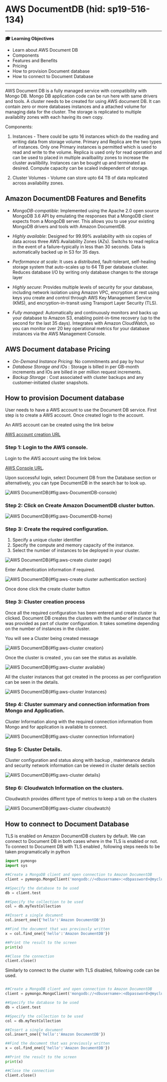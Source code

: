 # AWS DocumentDB (hid: sp19-516-134)

---

**:mortar_board: Learning Objectives**

* Learn about AWS Document DB
* Components
* Features and Benefits
* Pricing
* How to provision Document database
* How to connect to Document Database

---

AWS Document DB is a fully managed service with compatibility with
Mongo DB. Mongo DB application code can be run here with same drivers
and tools. A cluster needs to be created for using AWS document DB. It
can contain zero or more databases instances and a attached volume for
managing data for the cluster. The storage is replicated to multiple
availablity zones with each having its own copy.

Components:

1. Instances - There could be upto 16 instances which do the reading
   and writing data from storage volume. Primary and Replica are the
   two types of instances. Only one Primary instances is permitted
   which is used to read and write to the volume. Replica is used only
   for read operation and can be used to placed in multiple availbaility
   zones to increase the cluster availibility. Instances can be bought up
   and terminated as desired. Compute capacity can be scaled independent
   of storage.

2. Cluster Volumes - Volume can store upto 64 TB of data replicated
   across availability zones.
   
## Amazon DocumentDB Features and Benefits

* *MongoDB-compatible*: Implemented using the Apache 2.0 open source 
  MongoDB 3.6 API by emulating the responses that a MongoDB client 
  expects from a MongoDB server. This allows you to use your existing 
  MongoDB drivers and tools with Amazon DocumentDB.
  
* *Highly available*: Designed for 99.99% availability with six copies 
  of data across three AWS Availability Zones (AZs). Switchs to read 
  replica in the event of a failure–typically in less than 30 seconds.
  Data is automatically backed up in S3 for 35 days.
  
* *Performance at scale*: It uses a distributed, fault-tolerant, 
  self-healing storage system that auto-scales up to 64 TB per database 
  cluster. Reduces database I/O by writing only database changes to 
  the storage layer
  
* *Highly secure*: Provides multiple levels of security for your database, 
  including network isolation using Amazon VPC, encryption at rest using
  keys you create and control through AWS Key Management Service (KMS), 
  and encryption-in-transit using Transport Layer Security (TLS). 
  
* *Fully managed*: Automatically and continuously monitors and backs up 
   your database to Amazon S3, enabling point-in-time recovery 
   (up to the second for the last 35 days). Integrates with Amazon CloudWatch, 
   so you can monitor over 20 key operational metrics for your database 
   instances via the AWS Management Console.
  
##  AWS Document database Pricing

* *On-Demand Instance Pricing*: No commitments and pay by hour 
* *Database Storage and IOs* : Storage is billed in per GB-month increments and IOs are billed in per million request increments.
* *Backup Storage* : Cost associated with cluster backups and any customer-initiated cluster snapshots.

## How to provision Document database

User needs to have a AWS account to use the Document DB service. First step is to create a AWS account. Once created login to the account. 

An AWS account can be created using the link below

[AWS account creation URL](https://portal.aws.amazon.com/billing/signup?redirect_url=https%3A%2F%2Faws.amazon.com%2Fregistration-confirmation#/start)

### Step 1: Login to the AWS console.

Login to the AWS account using the link below.

[AWS Console URL](https://aws.amazon.com/console/).

Upon successful login, select Document DB from the Database section or 
alternatively, you can type DocumentDB in the search bar to look up.

![AWS DocumentDB](images/documentdb-0.png){#fig:aws-DocumentDB-console}

### Step 2: Click on Create Amazon DocumentDB cluster button.

![AWS DocumentDB](images/documentdb-1.png){#fig:aws-DocumentDB-home}

### Step 3: Create the required configuration.

1. Specify a unique cluster identifier
2. Specify the compute and memory capacity of the instance.
3. Select the number of instances to be deployed in your cluster.

![AWS DocumentDB](images/documentdb-2.png){#fig:aws-create cluster page}

Enter Authentication information if required.

![AWS DocumentDB](images/documentdb-3.png){#fig:aws-create cluster authentication section}

Once done click the create cluster button

### Step 3: Cluster creation process

Once all the required configuration has been entered and create cluster is clicked. Document DB 
creates the clusters with the number of instance that was provided as part of cluster configuration.
It takes sometime depending on the number of instances in the cluster.

You will see a Cluster being created message

![AWS DocumentDB](images/documentdb-4.png){#fig:aws-cluster creation}

Once the cluster is created , you can see the status as available.

![AWS DocumentDB](images/documentdb-5.png){#fig:aws-cluster available}

All the cluster instances that got created in the process as per configuration can be seen in the details.

![AWS DocumentDB](images/documentdb-9.png){#fig:aws-cluster Instances}

### Step 4: Cluster summary and connection information from Mongo and Application.

Cluster Information along with the required connection information from Mongo and for 
application is available to connect.

![AWS DocumentDB](images/documentdb-6.png){#fig:aws-cluster connection Information}

### Step 5: Cluster Details.

Cluster configuration and status along with backup , maintenance details and security network information can be viewed in cluster details section

![AWS DocumentDB](images/documentdb-7.png){#fig:aws-cluster details}

### Step 6: Cloudwatch Information on the clusters.

Cloudwatch provides differnt type of metrics to keep a tab on the clusters

![AWS DocumentDB](images/documentdb-8.png){#fig:aws-cluster cloudwatch}

## How to connect to Document Database

TLS is enabled on Amazon DocumentDB clusters by default. We can connect to Document DB in both cases where in the TLS is enabled or not.
To connect to Document DB with TLS enabled , following steps needs to be taken programatically in python

```python
import pymongo
import sys

##Create a MongoDB client and open connection to Amazon DocumentDB
client = pymongo.MongoClient('mongodb://<dbusername>:<dbpassword>@mycluster.node.us-east-1.docdb.amazonaws.com:27017/?ssl=true&ssl_ca_certs=rds-combined-ca-bundle.pem&replicaSet=rs0')

##Specify the database to be used
db = client.test

##Specify the collection to be used
col = db.myTestCollection

##Insert a single document
col.insert_one({'hello':'Amazon DocumentDB'})

##Find the document that was previously written
x = col.find_one({'hello':'Amazon DocumentDB'})

##Print the result to the screen
print(x)

##Close the connection
client.close()
```

Similarly to connect to the cluster with TLS disabled, following code can be used.

```python

##Create a MongoDB client and open connection to Amazon DocumentDB
client = pymongo.MongoClient('mongodb://<dbusername>:<dbpassword>@mycluster.node.us-east-1.docdb.amazonaws.com:27017/?replicaSet=rs0')

##Specify the database to be used
db = client.test

##Specify the collection to be used
col = db.myTestCollection

##Insert a single document
col.insert_one({'hello':'Amazon DocumentDB'})

##Find the document that was previously written
x = col.find_one({'hello':'Amazon DocumentDB'})

##Print the result to the screen
print(x)

##Close the connection
client.close()

```
